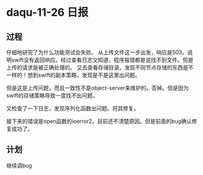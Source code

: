 # daqu-11-26 日报

## 过程

仔细地研究了为什么功能测试会失败。
从上传文件这一步出发，响应是503。说明swift没有返回响应。经过查看日志又知道，程序报错都是说找不到文件。但是上传的请求是被正确处理的。
又去查看存储目录，发现不同节点存储的东西是不一样的！想到swift的副本策略，发现是不是这里出问题。

但是这是上传问题，而且一致性不是object-server来维护的。否掉。但是因为swift的存储策略导致一度找不出问题。

又检查了一下日志，发现序列化函数出问题。将其修复。

接下来的错误是open函数的ioerror2。目前还不清楚原因。但是前面的bug确认修复成功了。

## 计划

继续调bug